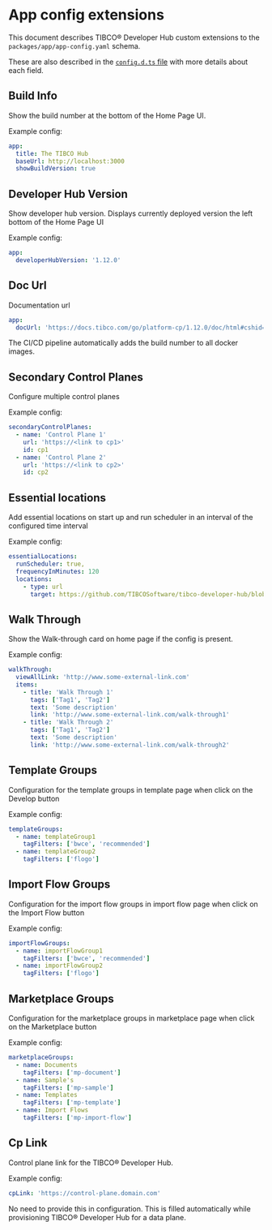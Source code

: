 # App config extensions

This document describes TIBCO® Developer Hub custom extensions to the `packages/app/app-config.yaml` schema.

These are also described in the [`config.d.ts` file](../packages/app/config.d.ts) with more details about each field.

## Build Info

Show the build number at the bottom of the Home Page UI.

Example config:

```yaml
app:
  title: The TIBCO Hub
  baseUrl: http://localhost:3000
  showBuildVersion: true
```

## Developer Hub Version

Show developer hub version. Displays currently deployed version the left bottom of the Home Page UI

Example config:

```yaml
app:
  developerHubVersion: '1.12.0'
```

## Doc Url

Documentation url

```yaml
app:
  docUrl: 'https://docs.tibco.com/go/platform-cp/1.12.0/doc/html#cshid=developer_hub_overview'
```

The CI/CD pipeline automatically adds the build number to all docker images.

## Secondary Control Planes

Configure multiple control planes

Example config:

```yaml
secondaryControlPlanes:
  - name: 'Control Plane 1'
    url: 'https://<link to cp1>'
    id: cp1
  - name: 'Control Plane 2'
    url: 'https://<link to cp2>'
    id: cp2
```

## Essential locations

Add essential locations on start up and run scheduler in an interval of the configured time interval

Example config:

```yaml
essentialLocations:
  runScheduler: true,
  frequencyInMinutes: 120
  locations:
    - type: url
      target: https://github.com/TIBCOSoftware/tibco-developer-hub/blob/main/tibco-examples/tibco-essentials.yaml
```

## Walk Through

Show the Walk-through card on home page if the config is present.

Example config:

```yaml
walkThrough:
  viewAllLink: 'http://www.some-external-link.com'
  items:
    - title: 'Walk Through 1'
      tags: ['Tag1', 'Tag2']
      text: 'Some description'
      link: 'http://www.some-external-link.com/walk-through1'
    - title: 'Walk Through 2'
      tags: ['Tag1', 'Tag2']
      text: 'Some description'
      link: 'http://www.some-external-link.com/walk-through2'
```

## Template Groups

Configuration for the template groups in template page when click on the Develop button

Example config:

```yaml
templateGroups:
  - name: templateGroup1
    tagFilters: ['bwce', 'recommended']
  - name: templateGroup2
    tagFilters: ['flogo']
```

## Import Flow Groups

Configuration for the import flow groups in import flow page when click on the Import Flow button

Example config:

```yaml
importFlowGroups:
  - name: importFlowGroup1
    tagFilters: ['bwce', 'recommended']
  - name: importFlowGroup2
    tagFilters: ['flogo']
```

## Marketplace Groups

Configuration for the marketplace groups in marketplace page when click on the Marketplace button

Example config:

```yaml
marketplaceGroups:
  - name: Documents
    tagFilters: ['mp-document']
  - name: Sample's
    tagFilters: ['mp-sample']
  - name: Templates
    tagFilters: ['mp-template']
  - name: Import Flows
    tagFilters: ['mp-import-flow']
```

## Cp Link

Control plane link for the TIBCO® Developer Hub.

Example config:

```yaml
cpLink: 'https://control-plane.domain.com'
```

No need to provide this in configuration.
This is filled automatically while provisioning TIBCO® Developer Hub for a data plane.
